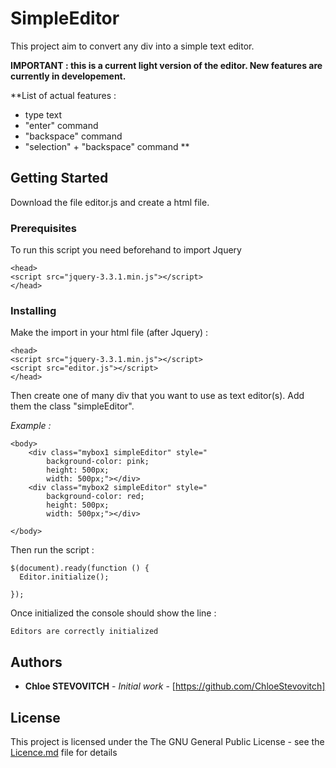 # SimpleEditor


This project aim to convert any div into a simple text editor. 

**IMPORTANT : this is a current light version of the editor. New features are currently in developement.**

**List of actual features :
- type text
- "enter" command
- "backspace" command
- "selection" + "backspace" command
**


## Getting Started

Download the file editor.js and create a html file.

### Prerequisites

To run this script you need beforehand to import Jquery

```
<head>
<script src="jquery-3.3.1.min.js"></script>
</head>
```

### Installing


Make the import in your html file (after Jquery) : 
```
<head>
<script src="jquery-3.3.1.min.js"></script>
<script src="editor.js"></script>
</head>

```
Then create one of many div that you want to use as text editor(s). Add them the class "simpleEditor".

_Example :_
```
<body>
    <div class="mybox1 simpleEditor" style="
        background-color: pink;
        height: 500px;
        width: 500px;"></div>
    <div class="mybox2 simpleEditor" style="
        background-color: red;
        height: 500px;
        width: 500px;"></div>

</body>
```


Then run the script : 
```
$(document).ready(function () {
  Editor.initialize();

});
```

Once initialized the console should show the line :

```
Editors are correctly initialized
```

## Authors

* **Chloe STEVOVITCH** - *Initial work* - [https://github.com/ChloeStevovitch]

## License

This project is licensed under the The GNU General Public License - see the [Licence.md](https://github.com/ChloeStevovitch/SimpleEditor/blob/master/LICENSE) file for details


